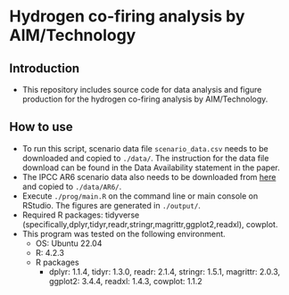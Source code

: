 # Hydrogen co-firing analysis by AIM/Technology

## Introduction

- This repository includes source code for data analysis and figure production for the hydrogen co-firing analysis by AIM/Technology.

## How to use

- To run this script, scenario data file `scenario_data.csv` needs to be downloaded and copied to `./data/`. The instruction for the data file download can be found in the Data Availability statement in the paper.
- The IPCC AR6 scenario data also needs to be downloaded from [here](https://data.ene.iiasa.ac.at/ar6/) and copied to `./data/AR6/`.
- Execute `./prog/main.R` on the command line or main console on RStudio. The figures are generated in `./output/`.
- Required R packages: tidyverse (specifically,dplyr,tidyr,readr,stringr,magrittr,ggplot2,readxl), cowplot.
- This program was tested on the following environment.
  - OS: Ubuntu 22.04
  - R: 4.2.3
  - R packages
    - dplyr: 1.1.4, tidyr: 1.3.0, readr: 2.1.4, stringr: 1.5.1, magrittr: 2.0.3, ggplot2: 3.4.4, readxl: 1.4.3, cowplot: 1.1.2

